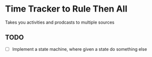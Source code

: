 # Time Tracker to Rule Then All

Takes you activities and prodcasts to multiple sources

## TODO

- [ ] Implement a state machine, where given a state do something else